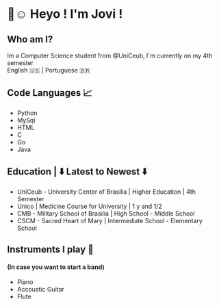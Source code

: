 
# 👋☺️ Heyo ! I'm Jovi ! 

## Who am I?
Im a Computer Science student from @UniCeub, I`m currently on my 4th semester <br>
English :us: | Portuguese 🇧🇷

## Code Languages 📈 

* Python
* MySql
* HTML
* C
* Go
* Java

## Education | ⬇️ Latest to Newest ⬇️
*  UniCeub - University Center of Brasília | Higher Education | 4th Semester
*  Unico                                   | Medicine Course for University | 1 y and 1/2
*  CMB - Military School of Brasilia       | High School - Middle School
*  CSCM - Sacred Heart of Mary             | Intermediate School - Elementary School

## Instruments I play 🎵
#### (In case you want to start a band)
*  Piano
*  Accoustic Guitar
*  Flute

<!--
**Joviviz/Joviviz** is a ✨ _special_ ✨ repository because its `README.md` (this file) appears on your GitHub profile.

Here are some ideas to get you started:

- 🔭 I’m currently working on ...
- 🌱 I’m currently learning ...
- 👯 I’m looking to collaborate on ...
- 🤔 I’m looking for help with ...
- 💬 Ask me about ...
- 📫 How to reach me: ...
- 😄 Pronouns: ...
- ⚡ Fun fact: ...
-->
